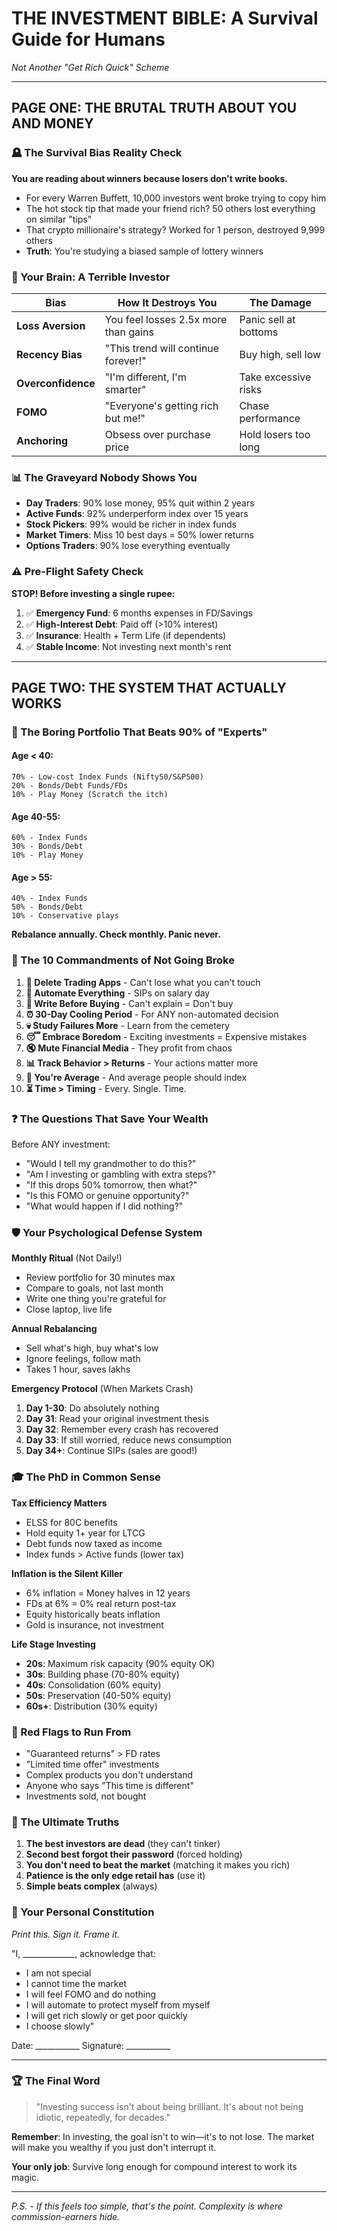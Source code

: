 # THE INVESTMENT BIBLE: A Survival Guide for Humans
*Not Another "Get Rich Quick" Scheme*

---

## PAGE ONE: THE BRUTAL TRUTH ABOUT YOU AND MONEY

### 🪦 The Survival Bias Reality Check
**You are reading about winners because losers don't write books.**

- For every Warren Buffett, 10,000 investors went broke trying to copy him
- The hot stock tip that made your friend rich? 50 others lost everything on similar "tips"
- That crypto millionaire's strategy? Worked for 1 person, destroyed 9,999 others
- **Truth**: You're studying a biased sample of lottery winners

### 🧠 Your Brain: A Terrible Investor
| Bias | How It Destroys You | The Damage |
|------|-------------------|------------|
| **Loss Aversion** | You feel losses 2.5x more than gains | Panic sell at bottoms |
| **Recency Bias** | "This trend will continue forever!" | Buy high, sell low |
| **Overconfidence** | "I'm different, I'm smarter" | Take excessive risks |
| **FOMO** | "Everyone's getting rich but me!" | Chase performance |
| **Anchoring** | Obsess over purchase price | Hold losers too long |

### 📊 The Graveyard Nobody Shows You
- **Day Traders**: 90% lose money, 95% quit within 2 years
- **Active Funds**: 92% underperform index over 15 years
- **Stock Pickers**: 99% would be richer in index funds
- **Market Timers**: Miss 10 best days = 50% lower returns
- **Options Traders**: 90% lose everything eventually

### ⚠️ Pre-Flight Safety Check
**STOP! Before investing a single rupee:**
1. ✅ **Emergency Fund**: 6 months expenses in FD/Savings
2. ✅ **High-Interest Debt**: Paid off (>10% interest)
3. ✅ **Insurance**: Health + Term Life (if dependents)
4. ✅ **Stable Income**: Not investing next month's rent

---

## PAGE TWO: THE SYSTEM THAT ACTUALLY WORKS

### 🎯 The Boring Portfolio That Beats 90% of "Experts"

#### Age < 40:
```
70% - Low-cost Index Funds (Nifty50/S&P500)
20% - Bonds/Debt Funds/FDs
10% - Play Money (Scratch the itch)
```

#### Age 40-55:
```
60% - Index Funds
30% - Bonds/Debt
10% - Play Money
```

#### Age > 55:
```
40% - Index Funds
50% - Bonds/Debt
10% - Conservative plays
```

**Rebalance annually. Check monthly. Panic never.**

### 📜 The 10 Commandments of Not Going Broke

1. **📱 Delete Trading Apps** - Can't lose what you can't touch
2. **🤖 Automate Everything** - SIPs on salary day
3. **📝 Write Before Buying** - Can't explain = Don't buy
4. **⏰ 30-Day Cooling Period** - For ANY non-automated decision
5. **💀 Study Failures More** - Learn from the cemetery
6. **😴 Embrace Boredom** - Exciting investments = Expensive mistakes
7. **🔇 Mute Financial Media** - They profit from chaos
8. **📊 Track Behavior > Returns** - Your actions matter more
9. **🙋 You're Average** - And average people should index
10. **⏳ Time > Timing** - Every. Single. Time.

### ❓ The Questions That Save Your Wealth
Before ANY investment:
- "Would I tell my grandmother to do this?"
- "Am I investing or gambling with extra steps?"
- "If this drops 50% tomorrow, then what?"
- "Is this FOMO or genuine opportunity?"
- "What would happen if I did nothing?"

### 🛡️ Your Psychological Defense System

**Monthly Ritual** (Not Daily!)
- Review portfolio for 30 minutes max
- Compare to goals, not last month
- Write one thing you're grateful for
- Close laptop, live life

**Annual Rebalancing**
- Sell what's high, buy what's low
- Ignore feelings, follow math
- Takes 1 hour, saves lakhs

**Emergency Protocol** (When Markets Crash)
1. **Day 1-30**: Do absolutely nothing
2. **Day 31**: Read your original investment thesis
3. **Day 32**: Remember every crash has recovered
4. **Day 33**: If still worried, reduce news consumption
5. **Day 34+**: Continue SIPs (sales are good!)

### 🎓 The PhD in Common Sense

**Tax Efficiency Matters**
- ELSS for 80C benefits
- Hold equity 1+ year for LTCG
- Debt funds now taxed as income
- Index funds > Active funds (lower tax)

**Inflation is the Silent Killer**
- 6% inflation = Money halves in 12 years
- FDs at 6% = 0% real return post-tax
- Equity historically beats inflation
- Gold is insurance, not investment

**Life Stage Investing**
- **20s**: Maximum risk capacity (90% equity OK)
- **30s**: Building phase (70-80% equity)
- **40s**: Consolidation (60% equity)
- **50s**: Preservation (40-50% equity)
- **60s+**: Distribution (30% equity)

### 🚨 Red Flags to Run From
- "Guaranteed returns" > FD rates
- "Limited time offer" investments
- Complex products you don't understand
- Anyone who says "This time is different"
- Investments sold, not bought

### 💎 The Ultimate Truths

1. **The best investors are dead** (they can't tinker)
2. **Second best forgot their password** (forced holding)
3. **You don't need to beat the market** (matching it makes you rich)
4. **Patience is the only edge retail has** (use it)
5. **Simple beats complex** (always)

### 📌 Your Personal Constitution
*Print this. Sign it. Frame it.*

"I, _____________, acknowledge that:
- I am not special
- I cannot time the market
- I will feel FOMO and do nothing
- I will automate to protect myself from myself
- I will get rich slowly or get poor quickly
- I choose slowly"

Date: ___________
Signature: ___________

---

### 🏆 The Final Word
> "Investing success isn't about being brilliant. It's about not being idiotic, repeatedly, for decades."

**Remember**: In investing, the goal isn't to win—it's to not lose. The market will make you wealthy if you just don't interrupt it.

**Your only job**: Survive long enough for compound interest to work its magic.

---

*P.S. - If this feels too simple, that's the point. Complexity is where commission-earners hide.*